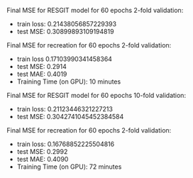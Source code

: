 Final MSE for RESGIT model for 60 epochs 2-fold validation:
- train loss: 0.21438056857229393
- test MSE: 0.30899893109194819

Final MSE for recreation for 60 epochs 2-fold validation:
- train loss 0.17103990341458364
- test MSE: 0.2914
- test MAE: 0.4019
- Training Time (on GPU): 10 minutes

Final MSE for RESGIT model for 60 epochs 10-fold validation:
- train loss: 0.21123446321227213
- test MSE: 0.3042741045452384584

Final MSE for recreation for 60 epochs 2-fold validation:
- train loss: 0.16768852225504816
- test MSE: 0.2992
- test MAE: 0.4090
- Training Time (on GPU): 72 minutes